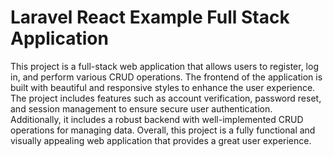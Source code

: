 # Laravel React Example Full Stack Application
This project is a full-stack web application that allows users to register, log in, and perform various CRUD operations. The frontend of the application is built with beautiful and responsive styles to enhance the user experience. The project includes features such as account verification, password reset, and session management to ensure secure user authentication. Additionally, it includes a robust backend with well-implemented CRUD operations for managing data. Overall, this project is a fully functional and visually appealing web application that provides a great user experience.
